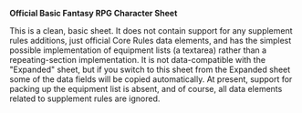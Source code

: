 **Official Basic Fantasy RPG Character Sheet**

This is a clean, basic sheet.  It does not contain support for any supplement
rules additions, just official Core Rules data elements, and has the simplest
possible implementation of equipment lists (a textarea) rather than a
repeating-section implementation.  It is not data-compatible with the
"Expanded" sheet, but if you switch to this sheet from the Expanded sheet some
of the data fields will be copied automatically.  At present, support for
packing up the equipment list is absent, and of course, all data elements
related to supplement rules are ignored.

